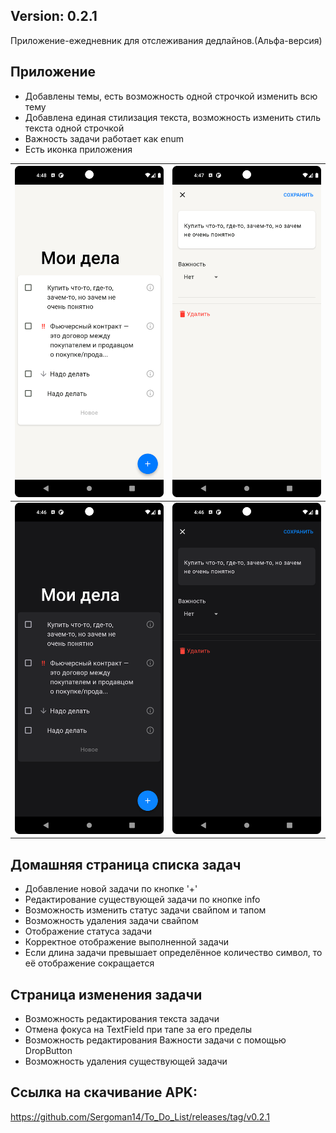 ## Version: 0.2.1

Приложение-ежедневник для отслеживания дедлайнов.(Альфа-версия)

## Приложение
* Добавлены темы, есть возможность одной строчкой изменить всю тему
* Добавлена единая стилизация текста, возможность изменить стиль текста одной строчкой
* Важность задачи работает как enum
* Есть иконка приложения

| <img src=github_images/home_light.png width="300" />  | <img src=github_images/moddifying_light.png width="300" /> |
| --- | --- |
| <img src=github_images/home_dark.png width="300" />  | <img src=github_images/moddifying_dark.png width="300" /> |

## Домашняя страница списка задач

* Добавление новой задачи по кнопке '+'
* Редактирование существующей задачи по кнопке info
* Возможность изменить статус задачи свайпом и тапом
* Возможность удаления задачи свайпом
* Отображение статуса задачи
* Корректное отображение выполненной задачи
* Если длина задачи превышает определённое количество символ, то её отображение сокращается

## Страница изменения задачи

* Возможность редактирования текста задачи
* Отмена фокуса на TextField при тапе за его пределы
* Возможность редактирования Важности задачи с помощью DropButton
* Возможность удаления существующей задачи

## Ссылка на скачивание APK:
https://github.com/Sergoman14/To_Do_List/releases/tag/v0.2.1
